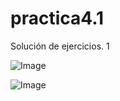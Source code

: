 # practica4.1

Solución de ejercicios.
1

![Image](https://github.com/user-attachments/assets/5b60f5ea-a64e-4817-9090-8d6f956eb406)



![Image](https://github.com/user-attachments/assets/179e2cde-4cad-487a-b95d-ad1c193a4bd7)
